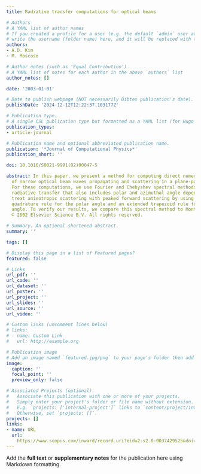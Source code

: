 ```yaml
---
title: Radiative transfer computations for optical beams

# Authors
# A YAML list of author names
# If you created a profile for a user (e.g. the default `admin` user at `content/authors/admin/`), 
# write the username (folder name) here, and it will be replaced with their full name and linked to their profile.
authors:
- A.D. Kim
- M. Moscoso

# Author notes (such as 'Equal Contribution')
# A YAML list of notes for each author in the above `authors` list
author_notes: []

date: '2003-01-01'

# Date to publish webpage (NOT necessarily Bibtex publication's date).
publishDate: '2024-12-12T12:22:37.103177Z'

# Publication type.
# A single CSL publication type but formatted as a YAML list (for Hugo requirements).
publication_types:
- article-journal

# Publication name and optional abbreviated publication name.
publication: '*Journal of Computational Physics*'
publication_short: ''

doi: 10.1016/S0021-9991(02)00047-5

abstract: In this paper, we present a method for computing direct numerical simulations
  of narrow optical beam waves propagating and scattering in a plane-parallel medium.
  For these computations, we use Fourier and Chebyshev spectral methods for three-dimensional
  radiative transfer that also includes polar and azimuthal angle dependences. We
  treat anisotropic scattering with peaked forward scattering by using a Clenshaw-Curtis
  quadrature rule for the polar angle and an extended trapezoid rule for the azimuthal
  angle. To verify our results, we compare this spectral method to Monte Carlo simulations.
  © 2002 Elsevier Science B.V. All rights reserved.

# Summary. An optional shortened abstract.
summary: ''

tags: []

# Display this page in a list of Featured pages?
featured: false

# Links
url_pdf: ''
url_code: ''
url_dataset: ''
url_poster: ''
url_project: ''
url_slides: ''
url_source: ''
url_video: ''

# Custom links (uncomment lines below)
# links:
# - name: Custom Link
#   url: http://example.org

# Publication image
# Add an image named `featured.jpg/png` to your page's folder then add a caption below.
image:
  caption: ''
  focal_point: ''
  preview_only: false

# Associated Projects (optional).
#   Associate this publication with one or more of your projects.
#   Simply enter your project's folder or file name without extension.
#   E.g. `projects: ['internal-project']` links to `content/project/internal-project/index.md`.
#   Otherwise, set `projects: []`.
projects: []
links:
- name: URL
  url: 
    https://www.scopus.com/inward/record.uri?eid=2-s2.0-0037429525&doi=10.1016%2fS0021-9991%2802%2900047-5&partnerID=40&md5=a32468f82f2c2c0faff739e49e9ff780
---
```


Add the **full text** or **supplementary notes** for the publication here using Markdown formatting.
